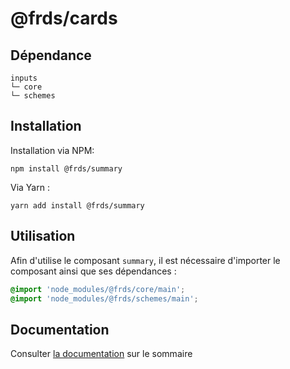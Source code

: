 # @frds/cards

## Dépendance
```shell
inputs
└─ core
└─ schemes
```

## Installation
Installation via NPM:
```
npm install @frds/summary
```
Via Yarn :
```
yarn add install @frds/summary
```

## Utilisation
Afin d'utilise le composant `summary`, il est nécessaire d'importer le composant ainsi que ses dépendances :
```scss
@import 'node_modules/@frds/core/main';
@import 'node_modules/@frds/schemes/main';
```

## Documentation

Consulter [la documentation](#) sur le sommaire
